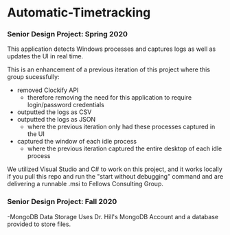 # Automatic-Timetracking
### Senior Design Project: Spring 2020

This application detects Windows processes and captures logs as well as updates the UI in real time.

This is an enhancement of a previous iteration of this project where this group sucessfully:
- removed Clockify API
  - therefore removing the need for this application to require login/password credentials
- outputted the logs as CSV
- outputted the logs as JSON
  - where the previous iteration only had these processes captured in the UI
- captured the window of each idle process
  - where the previous iteration captured the entire desktop of each idle process
  
  
We utilized Visual Studio and C# to work on this project, and it works locally if you pull this repo and run the "start without debugging" command and are delivering a runnable .msi to Fellows Consulting Group.

### Senior Design Project: Fall 2020
-MongoDB Data Storage
	Uses Dr. Hill's MongoDB Account and a database provided to store files.